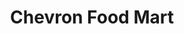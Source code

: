 ---
title: "Chevron Food Mart"
url: /marietta/chevron-food-mart-franklin-gateway-southeast/
shop: convenience
---